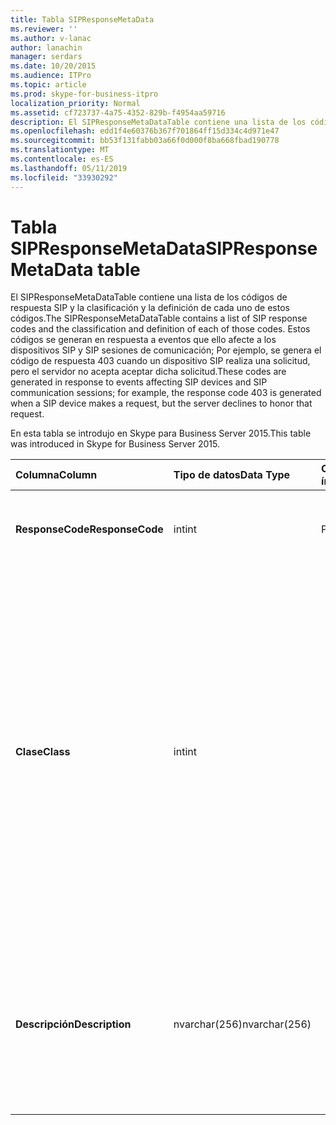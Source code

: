 ```yaml
---
title: Tabla SIPResponseMetaData
ms.reviewer: ''
ms.author: v-lanac
author: lanachin
manager: serdars
ms.date: 10/20/2015
ms.audience: ITPro
ms.topic: article
ms.prod: skype-for-business-itpro
localization_priority: Normal
ms.assetid: cf723737-4a75-4352-829b-f4954aa59716
description: El SIPResponseMetaDataTable contiene una lista de los códigos de respuesta SIP y la clasificación y la definición de cada uno de estos códigos. Estos códigos se generan en respuesta a eventos que ello afecte a los dispositivos SIP y SIP sesiones de comunicación; Por ejemplo, se genera el código de respuesta 403 cuando un dispositivo SIP realiza una solicitud, pero el servidor no acepta aceptar dicha solicitud.
ms.openlocfilehash: edd1f4e60376b367f701864ff15d334c4d971e47
ms.sourcegitcommit: bb53f131fabb03a66f0d000f8ba668fbad190778
ms.translationtype: MT
ms.contentlocale: es-ES
ms.lasthandoff: 05/11/2019
ms.locfileid: "33930292"
---
```

# <a name="sipresponsemetadata-table"></a><span data-ttu-id="e5246-104">Tabla SIPResponseMetaData</span><span class="sxs-lookup"><span data-stu-id="e5246-104">SIPResponseMetaData table</span></span>
 
<span data-ttu-id="e5246-105">El SIPResponseMetaDataTable contiene una lista de los códigos de respuesta SIP y la clasificación y la definición de cada uno de estos códigos.</span><span class="sxs-lookup"><span data-stu-id="e5246-105">The SIPResponseMetaDataTable contains a list of SIP response codes and the classification and definition of each of those codes.</span></span> <span data-ttu-id="e5246-106">Estos códigos se generan en respuesta a eventos que ello afecte a los dispositivos SIP y SIP sesiones de comunicación; Por ejemplo, se genera el código de respuesta 403 cuando un dispositivo SIP realiza una solicitud, pero el servidor no acepta aceptar dicha solicitud.</span><span class="sxs-lookup"><span data-stu-id="e5246-106">These codes are generated in response to events affecting SIP devices and SIP communication sessions; for example, the response code 403 is generated when a SIP device makes a request, but the server declines to honor that request.</span></span>
  
<span data-ttu-id="e5246-107">En esta tabla se introdujo en Skype para Business Server 2015.</span><span class="sxs-lookup"><span data-stu-id="e5246-107">This table was introduced in Skype for Business Server 2015.</span></span>
  
|<span data-ttu-id="e5246-108">**Columna**</span><span class="sxs-lookup"><span data-stu-id="e5246-108">**Column**</span></span>|<span data-ttu-id="e5246-109">**Tipo de datos**</span><span class="sxs-lookup"><span data-stu-id="e5246-109">**Data Type**</span></span>|<span data-ttu-id="e5246-110">**Clave o índice**</span><span class="sxs-lookup"><span data-stu-id="e5246-110">**Key/Index**</span></span>|<span data-ttu-id="e5246-111">**Detalles**</span><span class="sxs-lookup"><span data-stu-id="e5246-111">**Details**</span></span>|
|:-----|:-----|:-----|:-----|
|<span data-ttu-id="e5246-112">**ResponseCode**</span><span class="sxs-lookup"><span data-stu-id="e5246-112">**ResponseCode**</span></span> <br/> |<span data-ttu-id="e5246-113">int</span><span class="sxs-lookup"><span data-stu-id="e5246-113">int</span></span>  <br/> |<span data-ttu-id="e5246-114">Primary</span><span class="sxs-lookup"><span data-stu-id="e5246-114">Primary</span></span>  <br/> |<span data-ttu-id="e5246-115">Valor numérico que representa el código de respuesta SIP.</span><span class="sxs-lookup"><span data-stu-id="e5246-115">Numeric value that represents the SIP response code.</span></span>  <br/> |
|<span data-ttu-id="e5246-116">**Clase**</span><span class="sxs-lookup"><span data-stu-id="e5246-116">**Class**</span></span> <br/> |<span data-ttu-id="e5246-117">int</span><span class="sxs-lookup"><span data-stu-id="e5246-117">int</span></span>  <br/> || <span data-ttu-id="e5246-118">Criterios generales de clasificación para el código de respuesta.</span><span class="sxs-lookup"><span data-stu-id="e5246-118">General classification for the response code.</span></span> <span data-ttu-id="e5246-119">Clasificaciones de incluyen:</span><span class="sxs-lookup"><span data-stu-id="e5246-119">Classifications include:</span></span> <br/>  <span data-ttu-id="e5246-120">1 - respuestas de tipo informativo</span><span class="sxs-lookup"><span data-stu-id="e5246-120">1 - Informational Responses</span></span> <br/>  <span data-ttu-id="e5246-121">2 - respuestas correctas</span><span class="sxs-lookup"><span data-stu-id="e5246-121">2 - Successful Responses</span></span> <br/>  <span data-ttu-id="e5246-122">3 - las respuestas de redirección</span><span class="sxs-lookup"><span data-stu-id="e5246-122">3 - Redirection Responses</span></span> <br/>  <span data-ttu-id="e5246-123">4 - respuestas de error cliente</span><span class="sxs-lookup"><span data-stu-id="e5246-123">4 - Client Failure Responses</span></span> <br/>  <span data-ttu-id="e5246-124">5--Respuestas de error de servidor</span><span class="sxs-lookup"><span data-stu-id="e5246-124">5 -- Server Failure Responses</span></span> <br/>  <span data-ttu-id="e5246-125">6 - respuesta de error global</span><span class="sxs-lookup"><span data-stu-id="e5246-125">6 - Global Failure Response</span></span> <br/> |
|<span data-ttu-id="e5246-126">**Descripción**</span><span class="sxs-lookup"><span data-stu-id="e5246-126">**Description**</span></span> <br/> |<span data-ttu-id="e5246-127">nvarchar(256)</span><span class="sxs-lookup"><span data-stu-id="e5246-127">nvarchar(256)</span></span>  <br/> ||<span data-ttu-id="e5246-128">Descripción del código de respuesta SIP.</span><span class="sxs-lookup"><span data-stu-id="e5246-128">Description of the SIP response code.</span></span> <span data-ttu-id="e5246-129">Por ejemplo, el código de respuesta 181 tiene la siguiente descripción:</span><span class="sxs-lookup"><span data-stu-id="e5246-129">For example, response code 181 has the following description:</span></span>  <br/> <span data-ttu-id="e5246-130">Se está desviando la llamada</span><span class="sxs-lookup"><span data-stu-id="e5246-130">Call Is Being Forwarded</span></span>  <br/> |
   

